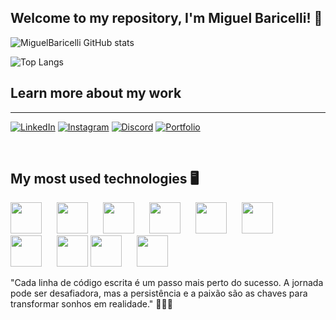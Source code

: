 ## Welcome to my repository, I'm Miguel Baricelli! 👋

<!--
**MiguelBaricelli/MiguelBaricelli** is a ✨ _special_ ✨ repository because its `README.md` (this file) appears on your GitHub profile.
-->

![MiguelBaricelli GitHub stats](https://github-readme-stats.vercel.app/api?username=MiguelBaricelli&show_icons=true&theme=dracula)



![Top Langs](https://github-readme-stats.vercel.app/api/top-langs/?username=MiguelBaricelli&hide_progress=true)

## Learn more about my work
<hr>

[![LinkedIn](https://img.shields.io/badge/LinkedIn-0077B5?style=for-the-badge&logo=linkedin&logoColor=white)](https://www.linkedin.com/in/miguel-baricelli-8851b9253/)
[![Instagram](https://img.shields.io/badge/-Instagram-%23E4405F?style=for-the-badge&logo=instagram&logoColor=white)](https://www.instagram.com/miguelbaricelli/)
[![Discord](https://img.shields.io/badge/Discord-7289DA?style=for-the-badge&logo=discord&logoColor=white)]()
[![Portfolio](https://img.shields.io/badge/Portfolio-FF5722?style=for-the-badge&logo=todoist&logoColor=white)](https://seulink.com)


<br>

## My most used technologies 🖥️

<p align="left">
  <img src="https://cdn.jsdelivr.net/gh/devicons/devicon@latest/icons/html5/html5-original.svg" width="50px" style="margin-right: 20px;" />
  <img src="https://cdn.jsdelivr.net/gh/devicons/devicon@latest/icons/css3/css3-original.svg" width="50px" style="margin-right: 20px;" />
  <img src="https://cdn.jsdelivr.net/gh/devicons/devicon@latest/icons/javascript/javascript-original.svg" width="50px" style="margin-right: 20px;" />
  <img src="https://cdn.jsdelivr.net/gh/devicons/devicon@latest/icons/react/react-original.svg" width="50px" style="margin-right: 20px;" />
  <img src="https://cdn.jsdelivr.net/gh/devicons/devicon@latest/icons/bootstrap/bootstrap-original.svg" width="50px" style="margin-right: 20px;" />
  <img src="https://cdn.jsdelivr.net/gh/devicons/devicon@latest/icons/csharp/csharp-original.svg" width="50px" style="margin-right: 20px;" />
  <img src="https://cdn.jsdelivr.net/gh/devicons/devicon@latest/icons/amazonwebservices/amazonwebservices-plain-wordmark.svg" width="50px" style="margin-right: 20px;" />
  <img src="https://cdn.jsdelivr.net/gh/devicons/devicon@latest/icons/mysql/mysql-original.svg" width="50px" />
  <img src="https://cdn.jsdelivr.net/gh/devicons/devicon@latest/icons/git/git-original.svg" width="50px" style="margin-right: 20px;" />
  <img src="https://cdn.jsdelivr.net/gh/devicons/devicon@latest/icons/microsoftsqlserver/microsoftsqlserver-original.svg" width="50px" style="margin-right: 20px;" />
</p>




"Cada linha de código escrita é um passo mais perto do sucesso. A jornada pode ser desafiadora, mas a persistência e a paixão são as chaves para transformar sonhos em realidade." 👨🏻‍💻


